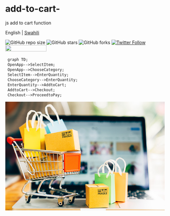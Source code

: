 # add-to-cart-
js add to cart function

English | <a href="https://github.com/JoelwMulongo/add-to-cart-/blob/main/README_swa.md">Swahili</a>

![GitHub repo size](https://img.shields.io/github/repo-size/joelwmulongo/meteorological-department)
![GitHub stars](https://img.shields.io/github/stars/joelwmulongo/meteorological-department?style=social)
![GitHub forks](https://img.shields.io/github/forks/joelwmulongo/meteorological-department?style=social)
[![Twitter Follow](https://img.shields.io/twitter/follow/mulongojoel?style=social)](https://twitter.com/intent/follow?screen_name=mulongojoel)
<img width="130" height="20" src="https://visitor-badge.glitch.me/badge?page_id=joelwmulongo/meteorological-department">


```mermaid
 graph TD;
 OpenApp-->SelectItem;
 OpenApp-->ChooseCategory;
 SelectItem-->EnterQuantity;
 ChooseCategory-->EnterQuantity;
 EnterQuantity-->AddtoCart;
 AddtoCart-->Checkout;
 Checkout-->ProceedtoPay;
 ```

<img src="images/online-shopping.jpg"></img>
